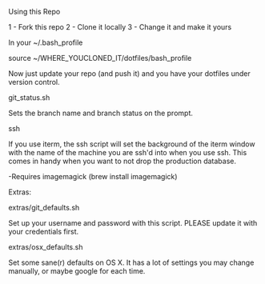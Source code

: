 Using this Repo

1 - Fork this repo
2 - Clone it locally
3 - Change it and make it yours


In your ~/.bash_profile

source ~/WHERE_YOUCLONED_IT/dotfiles/bash_profile

Now just update your repo (and push it) and you have your dotfiles under version control.

git_status.sh

Sets the branch name and branch status on the prompt.

ssh

If you use iterm, the ssh script will set the background of the iterm window with the name
of the machine you are ssh'd into when you use ssh.  This comes in handy when you want to
not drop the production database.

-Requires imagemagick (brew install imagemagick)



Extras:

extras/git_defaults.sh

Set up your username and password with this script. PLEASE update it with your credentials first.


extras/osx_defaults.sh

Set some sane(r) defaults on OS X. It has a lot of settings you may change manually, or 
maybe google for each time.

